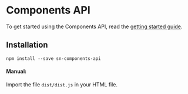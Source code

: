 # Components API

To get started using the Components API, read the [getting started guide](https://docs.standardnotes.org/extensions/intro).

## Installation      

```
npm install --save sn-components-api
```

#### Manual:

Import the file `dist/dist.js` in your HTML file.
